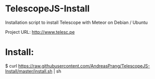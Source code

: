 TelescopeJS-Install
===================

Installation script to install Telescope with Meteor on Debian / Ubuntu 

Project URL: http://www.telesc.pe

Install: 
===================
$ curl https://raw.githubusercontent.com/AndreasPrang/TelescopeJS-Install/master/install.sh | sh
